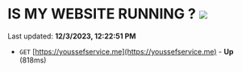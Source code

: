# IS MY WEBSITE RUNNING ? [![](https://img.shields.io/static/v1?label=Sponsor&message=%E2%9D%A4&logo=GitHub&color=%23fe8e86)](https://github.com/sponsors/<username>)

Last updated: **12/3/2023, 12:22:51 PM**

- `GET` [https://youssefservice.me](https://youssefservice.me) - **Up** (818ms)
